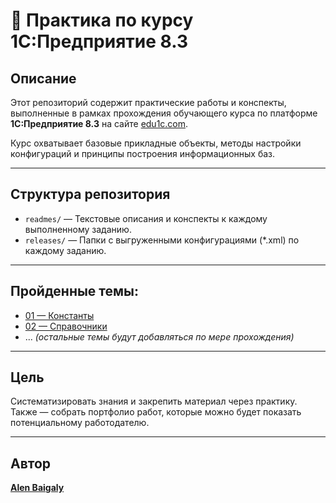 # 📘 Практика по курсу 1С:Предприятие 8.3

## Описание

Этот репозиторий содержит практические работы и конспекты, выполненные в рамках прохождения обучающего курса по платформе **1С:Предприятие 8.3** на сайте [edu1c.com](https://edu1c.com).

Курс охватывает базовые прикладные объекты, методы настройки конфигураций и принципы построения информационных баз.

---

## Структура репозитория

- `readmes/` — Текстовые описания и конспекты к каждому выполненному заданию.
- `releases/` — Папки с выгруженными конфигурациями (*.xml) по каждому заданию.

---

## Пройденные темы:

- [01 — Константы](readmes/01_Constant.md)
- [02 — Справочники](readmes/02_Directory.md)
- ... *(остальные темы будут добавляться по мере прохождения)*

---

## Цель

Систематизировать знания и закрепить материал через практику. Также — собрать портфолио работ, которые можно будет показать потенциальному работодателю.

---

## Автор
**[Alen Baigaly](https://github.com/AlenBaigaly)**  
